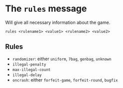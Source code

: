# The `rules` message
Will give all necessary information about the game.

```rules <rulename1> <value1> <rulename2> <value2>```

## Rules
- `randomizer`: either `uniform`, `7bag`, `genbag`, `unknown`
- `illegal-penalty`
- `max-illegal-count`
- `illegal-delay`
- `oncrash`: either `forfeit-game`, `forfeit-round`, `bugfix`